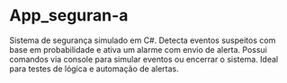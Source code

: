 # App_seguran-a
Sistema de segurança simulado em C#. Detecta eventos suspeitos com base em probabilidade e ativa um alarme com envio de alerta. Possui comandos via console para simular eventos ou encerrar o sistema. Ideal para testes de lógica e automação de alertas.
